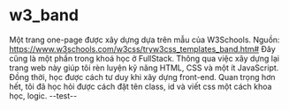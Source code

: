 # w3_band
Một trang one-page được xây dựng dựa trên mẫu của W3Schools.
Nguồn: https://www.w3schools.com/w3css/tryw3css_templates_band.htm#
Đây cũng là một phần trong khoá học ở FullStack.
Thông qua việc xây dựng lại trang web này giúp tôi rèn luyện kỹ năng HTML, CSS và một ít JavaScript.
Đồng thời, học được cách tư duy khi xây dựng front-end.
Quan trọng hơn hết, tôi đã học hỏi được cách đặt tên class, id và viết css một cách khoa học, logic.
--test--